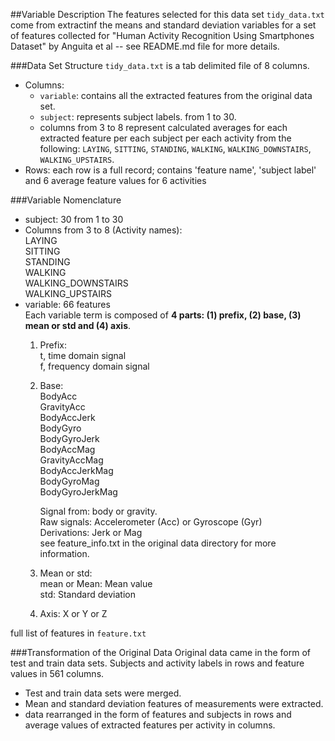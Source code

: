##Variable Description
The features selected for this data set `tidy_data.txt` come from extractinf the means and standard deviation variables for a set of features collected for "Human Activity Recognition Using Smartphones Dataset" by Anguita et al -- see README.md file for more details. 

###Data Set Structure
`tidy_data.txt` is a tab delimited file of 8 columns.<br />
* Columns:
	* `variable`: contains all the extracted features from the original data set.
	* `subject`: represents subject labels. from 1 to 30.
	* columns from 3 to 8 represent calculated averages for each extracted feature per each subject per each activity from the following: `LAYING`, `SITTING`, `STANDING`, `WALKING`, `WALKING_DOWNSTAIRS`, `WALKING_UPSTAIRS`.
* Rows: each row is a full record; contains 'feature name', 'subject label' and 6 average feature values for 6 activities

###Variable Nomenclature
* subject: 30
	from 1 to 30
* Columns from 3 to 8 (Activity names):<br>
	LAYING<br>
	SITTING<br>
	STANDING<br>
	WALKING<br>
	WALKING_DOWNSTAIRS<br>
	WALKING_UPSTAIRS<br>
* variable: 66 features<br />
	Each variable term is composed of **4 parts: (1) prefix, (2) base, (3) mean or std and (4) axis**.
	1. Prefix:<br>
		t, time domain signal<br>
		f, frequency domain signal
	2. Base:<br>
		BodyAcc<br>
		GravityAcc<br>
		BodyAccJerk<br>
		BodyGyro<br>
		BodyGyroJerk<br>
		BodyAccMag<br>
		GravityAccMag<br>
		BodyAccJerkMag<br>
		BodyGyroMag<br>
		BodyGyroJerkMag<br>
		
		Signal from: body or gravity.<br>
		Raw signals: Accelerometer (Acc) or Gyroscope (Gyr)<br>
		Derivations: Jerk or Mag<br>
		see feature_info.txt in the original data directory for more information.<br>
	3. Mean or std:<br>
		mean or Mean: Mean value<br>
		std: Standard deviation<br>
	4. Axis:
		X or Y or Z <br>

full list of features in `feature.txt`<br>

###Transformation of the Original Data
Original data came in the form of test and train data sets. Subjects and activity labels in rows and feature values in 561 columns.
* Test and train data sets were merged.
* Mean and standard deviation features of measurements were extracted.
* data rearranged in the form of features and subjects in rows and average values of extracted features per activity in columns.

